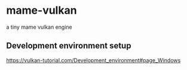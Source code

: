 # mame-vulkan
 a tiny mame vulkan engine 
 ## Development environment setup
 https://vulkan-tutorial.com/Development_environment#page_Windows

